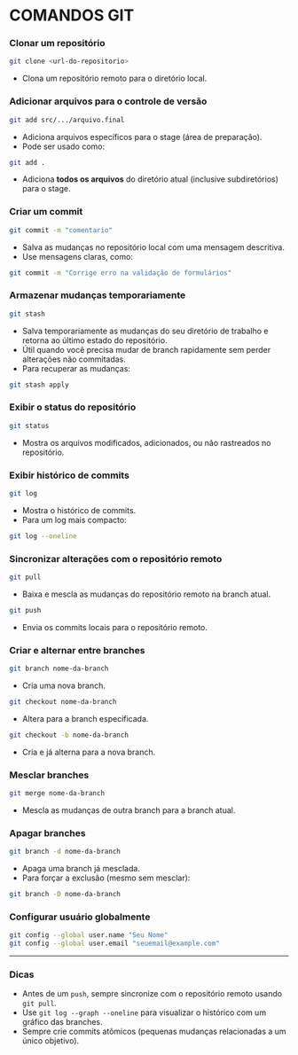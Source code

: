 
# COMANDOS GIT

### Clonar um repositório
```bash
git clone <url-do-repositorio>
```
- Clona um repositório remoto para o diretório local.

### Adicionar arquivos para o controle de versão
```bash
git add src/.../arquivo.final
```
- Adiciona arquivos específicos para o stage (área de preparação).  
- Pode ser usado como:
```bash
git add .
```
- Adiciona **todos os arquivos** do diretório atual (inclusive subdiretórios) para o stage.

### Criar um commit
```bash
git commit -m "comentario"
```
- Salva as mudanças no repositório local com uma mensagem descritiva.  
- Use mensagens claras, como:
```bash
git commit -m "Corrige erro na validação de formulários"
```

### Armazenar mudanças temporariamente
```bash
git stash
```
- Salva temporariamente as mudanças do seu diretório de trabalho e retorna ao último estado do repositório.  
- Útil quando você precisa mudar de branch rapidamente sem perder alterações não commitadas.  
- Para recuperar as mudanças:
```bash
git stash apply
```

### Exibir o status do repositório
```bash
git status
```
- Mostra os arquivos modificados, adicionados, ou não rastreados no repositório.

### Exibir histórico de commits
```bash
git log
```
- Mostra o histórico de commits.  
- Para um log mais compacto:
```bash
git log --oneline
```

### Sincronizar alterações com o repositório remoto
```bash
git pull
```
- Baixa e mescla as mudanças do repositório remoto na branch atual.

```bash
git push
```
- Envia os commits locais para o repositório remoto.

### Criar e alternar entre branches
```bash
git branch nome-da-branch
```
- Cria uma nova branch.

```bash
git checkout nome-da-branch
```
- Altera para a branch especificada.

```bash
git checkout -b nome-da-branch
```
- Cria e já alterna para a nova branch.

### Mesclar branches
```bash
git merge nome-da-branch
```
- Mescla as mudanças de outra branch para a branch atual.

### Apagar branches
```bash
git branch -d nome-da-branch
```
- Apaga uma branch já mesclada.  
- Para forçar a exclusão (mesmo sem mesclar):
```bash
git branch -D nome-da-branch
```

### Configurar usuário globalmente
```bash
git config --global user.name "Seu Nome"
git config --global user.email "seuemail@example.com"
```

---

### Dicas
- Antes de um `push`, sempre sincronize com o repositório remoto usando `git pull`.
- Use `git log --graph --oneline` para visualizar o histórico com um gráfico das branches.
- Sempre crie commits atômicos (pequenas mudanças relacionadas a um único objetivo).

<script type="text/javascript">
	atOptions = {
		'key' : '71a1dd532287ae867038be06f4a24109',
		'format' : 'iframe',
		'height' : 60,
		'width' : 468,
		'params' : {}
	};
</script>
<script type="text/javascript" src="//www.highperformanceformat.com/71a1dd532287ae867038be06f4a24109/invoke.js"></script>